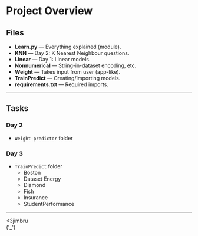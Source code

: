 # Project Overview

## Files

- **Learn.py** — Everything explained (module).
- **KNN** — Day 2: K Nearest Neighbour questions.
- **Linear** — Day 1: Linear models.
- **Nonnumerical** — String-in-dataset encoding, etc.
- **Weight** — Takes input from user (app-like).
- **TrainPredict** — Creating/Importing models.
- **requirements.txt** — Required imports.

---

## Tasks

### Day 2
- `Weight-predictor` folder

### Day 3
- `TrainPredict` folder
  - Boston
  - Dataset Energy
  - Diamond
  - Fish
  - Insurance
  - StudentPerformance

---

<3jimbru  
('_')